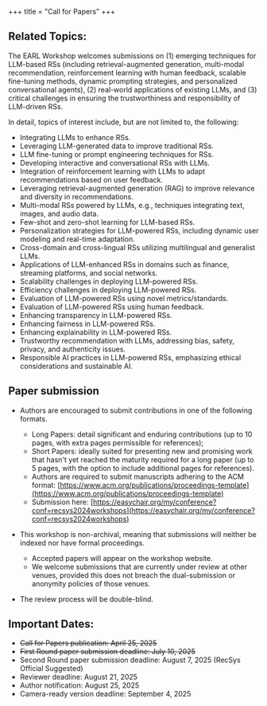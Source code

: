 +++
title = "Call for Papers"
+++

## Related Topics:

The EARL Workshop welcomes submissions on (1) emerging techniques for LLM-based RSs (including retrieval-augmented generation, multi-modal recommendation, reinforcement learning with human feedback, scalable fine-tuning methods, dynamic prompting strategies, and personalized conversational agents), (2) real-world applications of existing LLMs, and (3) critical challenges in ensuring the trustworthiness and responsibility of LLM-driven RSs.

In detail, topics of interest include, but are not limited to, the following:
- Integrating LLMs to enhance RSs.
- Leveraging LLM-generated data to improve traditional RSs.
- LLM fine-tuning or prompt engineering techniques for RSs.
- Developing interactive and conversational RSs with LLMs.
- Integration of reinforcement learning with LLMs to adapt recommendations based on user feedback.
- Leveraging retrieval-augmented generation (RAG) to improve relevance and diversity in recommendations.
- Multi-modal RSs powered by LLMs, e.g., techniques integrating text, images, and audio data.
- Few-shot and zero-shot learning for LLM-based RSs.
- Personalization strategies for LLM-powered RSs, including dynamic user modeling and real-time adaptation.
- Cross-domain and cross-lingual RSs utilizing multilingual and generalist LLMs.
- Applications of LLM-enhanced RSs in domains such as finance, streaming platforms, and social networks.
- Scalability challenges in deploying LLM-powered RSs.
- Efficiency challenges in deploying LLM-powered RSs.
- Evaluation of LLM-powered RSs using novel metrics/standards.
- Evaluation of LLM-powered RSs using human feedback.
- Enhancing transparency in LLM-powered RSs.
- Enhancing fairness in LLM-powered RSs.
- Enhancing explainability in LLM-powered RSs.
- Trustworthy recommendation with LLMs, addressing bias, safety, privacy, and authenticity issues.
- Responsible AI practices in LLM-powered RSs, emphasizing ethical considerations and sustainable AI.

## Paper submission  
- Authors are encouraged to submit contributions in one of the following formats.
  - Long Papers: detail significant and enduring contributions (up to 10 pages, with extra pages permissible for references); 
  - Short Papers: ideally suited for presenting new and promising work that hasn't yet reached the maturity required for a long paper (up to 5 pages, with the option to include additional pages for references). 
  - Authors are required to submit manuscripts adhering to the ACM format: [https://www.acm.org/publications/proceedings-template](https://www.acm.org/publications/proceedings-template) 
  - Submission here: [https://easychair.org/my/conference?conf=recsys2024workshops](https://easychair.org/my/conference?conf=recsys2024workshops) 

- This workshop is non-archival, meaning that submissions will neither be indexed nor have formal proceedings.
  - Accepted papers will appear on the workshop website.
  - We welcome submissions that are currently under review at other venues, provided this does not breach the dual-submission or anonymity policies of those venues.
- The review process will be double-blind.

## Important Dates: 
- ~~Call for Papers publication: April 25, 2025~~
- ~~First Round paper submission deadline: July 10, 2025~~
- Second Round paper submission deadline: August 7, 2025 (RecSys Official Suggested) 
- Reviewer deadline: August 21, 2025
- Author notification: August 25, 2025
- Camera-ready version deadline: September 4, 2025

